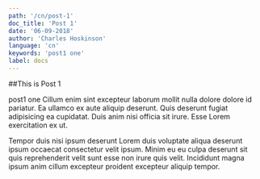 ```yaml
---
path: '/cn/post-1'
doc_title: 'Post 1'
date: '06-09-2018'
author: 'Charles Hoskinson'
language: 'cn'
keywords: 'post1 one'
label: docs
---
```


##This is Post 1

post1 one Cillum enim sint excepteur laborum mollit nulla dolore dolore id pariatur. Ea ullamco ex aute aliquip deserunt. Quis deserunt fugiat adipisicing ea cupidatat. Duis anim nisi officia sit irure. Esse Lorem exercitation ex ut.
<!-- end -->

Tempor duis nisi ipsum deserunt Lorem duis voluptate aliqua deserunt ipsum occaecat consectetur velit ipsum. Minim eu eu culpa deserunt sit quis reprehenderit velit sunt esse non irure quis velit. Incididunt magna ipsum anim cillum excepteur proident excepteur aliquip tempor.